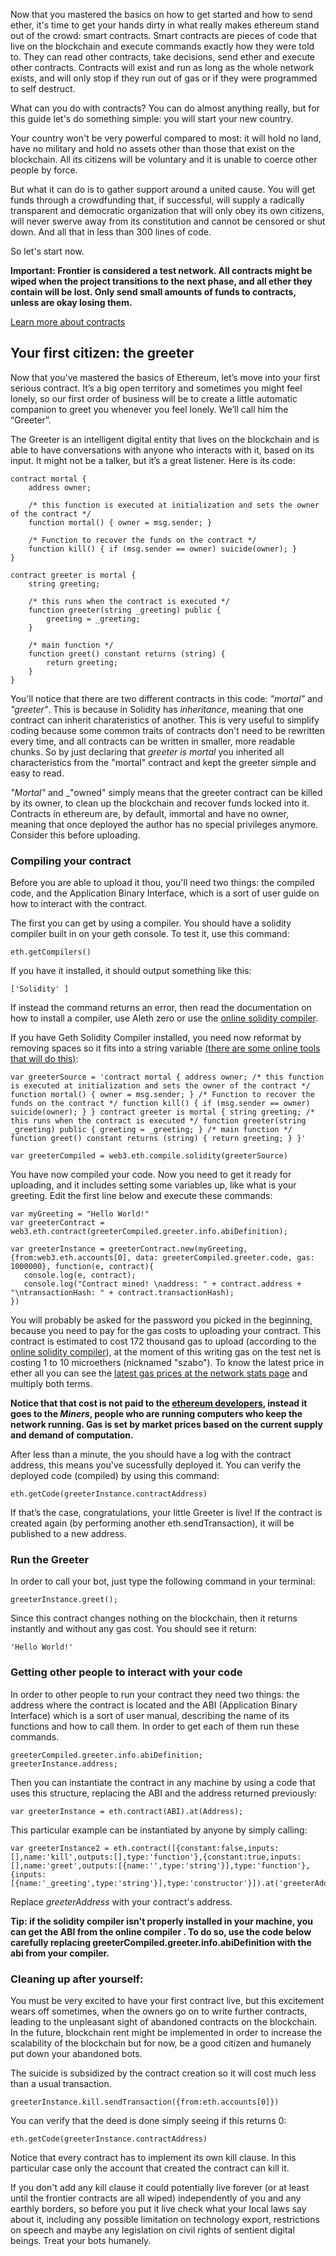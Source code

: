 Now that you mastered the basics on how to get started and how to send ether, it's time to get your hands dirty in what really makes ethereum stand out of the crowd: smart contracts. Smart contracts are pieces of code that live on the blockchain and execute commands exactly how they were told to. They can read other contracts, take decisions, send ether and execute other contracts. Contracts will exist and run as long as the whole network exists, and will only stop if they run out of gas or if they were programmed to self destruct.

What can you do with contracts? You can do almost anything really, but for this guide let's do something simple: you will start your new country.

Your country won't be very powerful compared to most: it will hold no land, have no military and hold no assets other than those that exist on the blockchain. All its citizens will be voluntary and it is unable to coerce other people by force. 

But what it can do is to gather support around a united cause. You will get funds through a crowdfunding that, if successful, will supply a radically transparent and democratic organization that will only obey its own citizens, will never swerve away from its constitution and cannot be censored or shut down. And all that in less than 300 lines of code.

So let's start now.


**Important: Frontier is considered a test network. All contracts might be wiped when the project transitions to the next phase, and all ether they contain will be lost. Only send small amounts of funds to contracts, unless are okay losing them.**

[Learn more about contracts](https://github.com/ethereum/go-ethereum/wiki/Contracts-and-Transactions)


## Your first citizen: the greeter



Now that you’ve mastered the basics of Ethereum, let’s move into your first serious contract. It’s a big open territory and sometimes you might feel lonely, so our first order of business will be to create a little automatic companion to greet you whenever you feel lonely. We’ll call him the “Greeter”.

The Greeter is an intelligent digital entity that lives on the blockchain and is able to have conversations with anyone who interacts with it, based on its input. It might not be a talker, but it’s a great listener. Here is its code:


    contract mortal {
        address owner;

        /* this function is executed at initialization and sets the owner of the contract */
        function mortal() { owner = msg.sender; }

        /* Function to recover the funds on the contract */
        function kill() { if (msg.sender == owner) suicide(owner); }
    }

    contract greeter is mortal {
        string greeting;
        
        /* this runs when the contract is executed */
        function greeter(string _greeting) public {
            greeting = _greeting;
        }

        /* main function */
        function greet() constant returns (string) {
            return greeting;
        }
    }

You'll notice that there are two different contracts in this code: _"mortal"_ and _"greeter"_.  This is because in Solidity has *inheritance*, meaning that one contract can inherit charateristics of another. This is very useful to simplify coding because some common traits of contracts don't need to be rewritten every time, and all contracts can be written in smaller, more readable chunks. So by just declaring that _greeter is mortal_ you inherited all characteristics from the "mortal" contract and kept the greeter simple and easy to read.

_"Mortal"_ and _"owned" simply means that the greeter contract can be killed by its owner, to clean up the blockchain and recover funds locked into it. Contracts in ethereum are, by default, immortal and have no owner, meaning that once deployed the author has no special privileges anymore. Consider this before uploading.

### Compiling your contract

Before you are able to upload it thou, you'll need two things: the compiled code, and the Application Binary Interface, which is a sort of user guide on how to interact with the contract.

The first you can get by using a compiler. You should have a solidity compiler built in on your geth console. To test it, use this command:

    eth.getCompilers()

If you have it installed, it should output something like this:

    ['Solidity' ]

If instead the command returns an error, then read the documentation on how to install a compiler, use Aleth zero or use the  [online solidity compiler](https://chriseth.github.io/cpp-ethereum/). 

If you have Geth Solidity Compiler installed,  you need now reformat by removing spaces so it fits into a string variable [(there are some online tools that will do this)](http://www.textfixer.com/tools/remove-line-breaks.php):

    var greeterSource = 'contract mortal { address owner; /* this function is executed at initialization and sets the owner of the contract */ function mortal() { owner = msg.sender; } /* Function to recover the funds on the contract */ function kill() { if (msg.sender == owner) suicide(owner); } } contract greeter is mortal { string greeting; /* this runs when the contract is executed */ function greeter(string _greeting) public { greeting = _greeting; } /* main function */ function greet() constant returns (string) { return greeting; } }'

    var greeterCompiled = web3.eth.compile.solidity(greeterSource)

You have now compiled your code. Now you need to get it ready for uploading, and it includes setting some variables up, like what is your greeting. Edit the first line below and execute these commands:

    var myGreeting = "Hello World!"
    var greeterContract = web3.eth.contract(greeterCompiled.greeter.info.abiDefinition);

    var greeterInstance = greeterContract.new(myGreeting,{from:web3.eth.accounts[0], data: greeterCompiled.greeter.code, gas: 1000000}, function(e, contract){
       console.log(e, contract);
       console.log("Contract mined! \naddress: " + contract.address + "\ntransactionHash: " + contract.transactionHash);
    })

You will probably be asked for the password you picked in the beginning, because you need to pay for the gas costs to uploading your contract. This contract is estimated to cost 172 thousand gas to upload \(according to the [online solidity compiler](https://chriseth.github.io/cpp-ethereum/)\), at the moment of this writing gas on the test net is costing 1 to 10 microethers (nicknamed "szabo"). To know the latest price in ether all you can see the [latest gas prices at the network stats page](https://stats.ethdev.com) and multiply both terms. 

**Notice that that cost is not paid to the [ethereum developers](../foundation), instead it goes to the _Miners_, people who are running computers who keep the network running. Gas is set by market prices based on the current supply and demand of computation.**


After less than a minute, the you should have a log with the contract address, this means you've sucessfully deployed it. You can verify the deployed code (compiled) by using this command:

    eth.getCode(greeterInstance.contractAddress)

If that’s the case, congratulations, your little Greeter is live! If the contract is created again (by performing another eth.sendTransaction), it will be published to a new address. 


### Run the Greeter

In order to call your bot, just type the following command in your terminal:

    greeterInstance.greet();

Since this contract changes nothing on the blockchain, then it returns instantly and without any gas cost. You should see it return:

    'Hello World!'


### Getting other people to interact with your code

In order to other people to run your contract they need two things: the address where the contract is located and the ABI (Application Binary Interface) which is a sort of user manual, describing the name of its functions and how to call them. In order to get each of them run these commands.

    greeterCompiled.greeter.info.abiDefinition;
    greeterInstance.address;

Then you can instantiate the contract in any machine by using a code that uses this structure, replacing the ABI and the address returned previously:

    var greeterInstance = eth.contract(ABI).at(Address);

This particular example can be instantiated by anyone by simply calling:

    var greeterInstance2 = eth.contract([{constant:false,inputs:[],name:'kill',outputs:[],type:'function'},{constant:true,inputs:[],name:'greet',outputs:[{name:'',type:'string'}],type:'function'},{inputs:[{name:'_greeting',type:'string'}],type:'constructor'}]).at('greeterAddress');

Replace _greeterAddress_ with your contract's address.


**Tip: if the solidity compiler isn't properly installed in your machine, you can get the ABI from the online compiler . To do so, use the code below carefully replacing greeterCompiled.greeter.info.abiDefinition  with the abi from your compiler.**



### Cleaning up after yourself: 

You must be very excited to have your first contract live, but this excitement wears off sometimes, when the owners go on to write further contracts, leading to the unpleasant sight of abandoned contracts on the blockchain. In the future, blockchain rent might be implemented in order to increase the scalability of the blockchain but for now, be a good citizen and humanely put down your abandoned bots. 

The suicide is subsidized by the contract creation so it will cost much less than a usual transaction.

    greeterInstance.kill.sendTransaction({from:eth.accounts[0]})

You can verify that the deed is done simply seeing if this returns 0:

    eth.getCode(greeterInstance.contractAddress)

Notice that every contract has to implement its own kill clause. In this particular case only the account that created the contract can kill it. 

If you don't add any kill clause it could potentially live forever (or at least until the frontier contracts are all wiped) independently of you and any earthly borders, so before you put it live check what your local laws say about it, including any possible limitation on technology export, restrictions on speech and maybe any legislation on civil rights of sentient digital beings. Treat your bots humanely.







